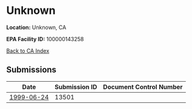 # Unknown

**Location:** Unknown, CA

**EPA Facility ID:** 100000143258

[Back to CA Index](../../index.md)

## Submissions

| Date | Submission ID | Document Control Number |
|------|--------------|-------------------------|
| [1999-06-24](submissions/13501.md) | 13501 |  |
